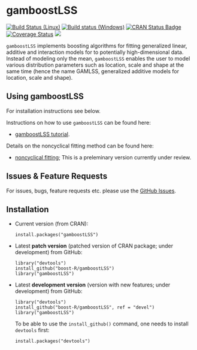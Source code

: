 gamboostLSS
===========

[![Build Status (Linux)](https://travis-ci.org/boost-R/gamboostLSS.svg?branch=devel)](https://travis-ci.org/boost-R/gamboostLSS) 
[![Build status (Windows)](https://ci.appveyor.com/api/projects/status/373t0tvx5v1i5ooq/branch/devel?svg=true)](https://ci.appveyor.com/project/hofnerb/gamboostlss-s2whe/branch/devel)
[![CRAN Status Badge](http://www.r-pkg.org/badges/version/gamboostLSS)](http://cran.r-project.org/package=gamboostLSS)
[![Coverage Status](https://coveralls.io/repos/github/boost-R/gamboostLSS/badge.svg?branch=devel)](https://coveralls.io/github/boost-R/gamboostLSS?branch=devel)
[![](http://cranlogs.r-pkg.org/badges/gamboostLSS)](http://cran.rstudio.com/web/packages/gamboostLSS/index.html)

`gamboostLSS` implements boosting algorithms for fitting generalized linear,
additive and interaction models for to potentially high-dimensional data.
Instead of modeling only the mean, `gamboostLSS` enables the user to model
various distribution parameters such as location, scale and shape at the same
time (hence the name GAMLSS, generalized additive models for location, scale and
shape).


## Using gamboostLSS

For installation instructions see below.

Instructions on how to use `gamboostLSS` can be found here:
- [gamboostLSS tutorial](https://www.jstatsoft.org/article/view/v074i01).

Details on the noncyclical fitting method can be found here:
- [noncyclical fitting](https://arxiv.org/abs/1611.10171); This is a preleminary version currently under review.

## Issues & Feature Requests

For issues, bugs, feature requests etc. please use the [GitHub Issues](https://github.com/boost-R/gamboostLSS/issues).

## Installation

- Current version (from CRAN): 
  ```
  install.packages("gamboostLSS")
  ```

- Latest **patch version** (patched version of CRAN package; under development) from GitHub:
  ```
  library("devtools")
  install_github("boost-R/gamboostLSS")
  library("gamboostLSS")
  ```

- Latest **development version** (version with new features; under development) from GitHub:
  ```
  library("devtools")
  install_github("boost-R/gamboostLSS", ref = "devel")
  library("gamboostLSS")
  ```

  To be able to use the `install_github()` command, one needs to install `devtools` first:
  ```
  install.packages("devtools")
  ```


